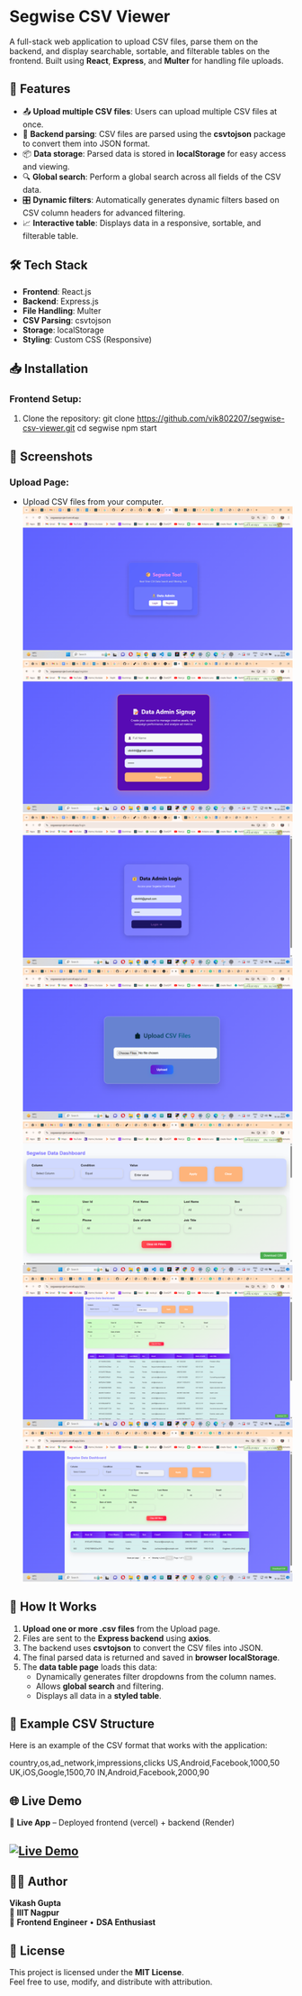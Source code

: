 # Segwise CSV Viewer

A full-stack web application to upload CSV files, parse them on the backend, and display searchable, sortable, and filterable tables on the frontend. Built using **React**, **Express**, and **Multer** for handling file uploads.

## 🚀 Features

- 📤 **Upload multiple CSV files**: Users can upload multiple CSV files at once.
- 🔁 **Backend parsing**: CSV files are parsed using the **csvtojson** package to convert them into JSON format.
- 📦 **Data storage**: Parsed data is stored in **localStorage** for easy access and viewing.
- 🔍 **Global search**: Perform a global search across all fields of the CSV data.
- 🎛️ **Dynamic filters**: Automatically generates dynamic filters based on CSV column headers for advanced filtering.
- 📈 **Interactive table**: Displays data in a responsive, sortable, and filterable table.

## 🛠️ Tech Stack

- **Frontend**: React.js
- **Backend**: Express.js
- **File Handling**: Multer
- **CSV Parsing**: csvtojson
- **Storage**: localStorage
- **Styling**: Custom CSS (Responsive)

## 📥 Installation

### Frontend Setup:

1. Clone the repository:
   git clone https://github.com/vik802207/segwise-csv-viewer.git
   cd segwise
   npm start


## 📸 Screenshots

### Upload Page:
- Upload CSV files from your computer.
![Alt text](https://github.com/vik802207/Segwase/blob/main/img/Screenshot%20(371).png?raw=true)
![Alt text](https://github.com/vik802207/Segwase/blob/main/img/Screenshot%20(365).png?raw=true)
![Alt text](https://github.com/vik802207/Segwase/blob/main/img/Screenshot%20(366).png?raw=true)
![Alt text](https://github.com/vik802207/Segwase/blob/main/img/Screenshot%20(367).png?raw=true)
![Alt text](https://github.com/vik802207/Segwase/blob/main/img/Screenshot%20(368).png?raw=true)
![Alt text](https://github.com/vik802207/Segwase/blob/main/img/Screenshot%20(369).png?raw=true)
![Alt text](https://github.com/vik802207/Segwase/blob/main/img/Screenshot%20(370).png?raw=true)


## 📝 How It Works

1. **Upload one or more .csv files** from the Upload page.
2. Files are sent to the **Express backend** using **axios**.
3. The backend uses **csvtojson** to convert the CSV files into JSON.
4. The final parsed data is returned and saved in **browser localStorage**.
5. The **data table page** loads this data:
   - Dynamically generates filter dropdowns from the column names.
   - Allows **global search** and filtering.
   - Displays all data in a **styled table**.

## 🧪 Example CSV Structure

Here is an example of the CSV format that works with the application:

country,os,ad_network,impressions,clicks
US,Android,Facebook,1000,50
UK,iOS,Google,1500,70
IN,Android,Facebook,2000,90

## 🌐 Live Demo

🚀 **Live App** – Deployed frontend (vercel) + backend (Render)  
## [![Live Demo](https://img.shields.io/badge/Live-Demo-brightgreen?style=for-the-badge)](https://segwaseproject.vercel.app/)


## 👨‍💻 Author

**Vikash Gupta**  
📍 **IIIT Nagpur**  
💼 **Frontend Engineer** • **DSA Enthusiast**  

## 🪪 License

This project is licensed under the **MIT License**.  
Feel free to use, modify, and distribute with attribution.


   
